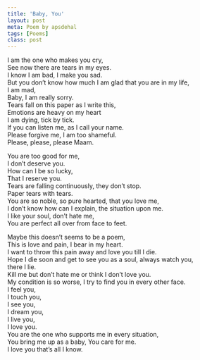 ```yaml
---
title: 'Baby, You'
layout: post
meta: Poem by apsdehal
tags: [Poems] 
class: post
---
```


I am the one who makes you cry,<br/>
See now there are tears in my eyes.<br/>
I know I am bad, I make you sad.<br/>
But you don’t know how much I am glad that you are in my life,<br/>
I am mad,<br/>
Baby, I am really sorry.<br/>
Tears fall on this paper as I write this,<br/>
Emotions are heavy on my heart<br/>
I am dying, tick by tick.<br/>
If you can listen me, as I call your name.<br/>
Please forgive me, I am too shameful.<br/>
Please, please, please Maam.<br/>

You are too good for me,<br/>
I don’t deserve you.<br/>
How can I be so lucky,<br/>
That I reserve you.<br/>
Tears are falling continuously, they don’t stop.<br/>
Paper tears with tears.<br/>
You are so noble, so pure hearted, that you love me,<br/>
I don’t know how can I explain, the situation upon me.<br/>
I like your soul, don’t hate me,<br/>
You are perfect all over from face to feet.<br/>

Maybe this doesn’t seems to be a poem,<br/>
This is love and pain, I bear in my heart.<br/>
I want to throw this pain away and love you till I die.<br/>
Hope I die soon and get to see you as a soul, always watch you,<br/>
there I lie.<br/>
Kill me but don’t hate me or think I don’t love you.<br/>
My condition is so worse, I try to find you in every other face.<br/>
I feel you,<br/>
I touch you,<br/>
I see you,<br/>
I dream you,<br/>
I live you,<br/>
I love you.<br/>
You are the one  who supports me in every situation,<br/>
You bring me up as a baby, You care for me.<br/>
I love you that’s all I know.<br/>